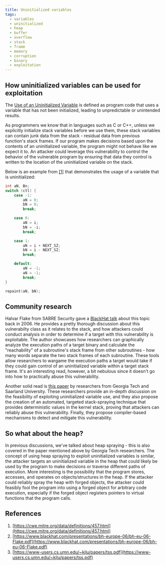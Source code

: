 ```yaml
---
title: Uninitialized variables
tags:
  - variables
  - uninitialized
  - heap
  - buffer
  - overflow
  - stack
  - frame
  - memory
  - corruption
  - binary
  - exploitation
---
```


## How uninitialized variables can be used for exploitation

The [Use of an Uninitialized Variable](#references) is defined as program code
that uses a variable that has not been initialized, leading to unpredictable or
unintended results.

As programmers we know that in languages such as C or C++, unless we explicitly
initialize stack variables before we use them, these stack variables can contain
junk data from the stack - residual data from previous function's stack frames.
If our program makes decisions based upon the contents of an uninitialized
variable, the program might not behave like we expect it to. An attacker could
leverage this vulnerability to control the behavior of the vulnerable program by
ensuring that data they control is written to the location of the uninitialized
variable on the stack.

Below is an example from [[1]](#references) that demonstrates the usage of a
variable that is uninitialized:

```c
int aN, Bn;
switch (ctl) {
    case -1:
        aN = 0;
        bN = 0;
        break;

    case 0:
        aN = i;
        bN = -i;
        break;

    case 1:
        aN = i + NEXT_SZ;
        bN = i - NEXT_SZ;
        break;

    default:
        aN = -1;
        aN = -1;
        break;
}

repaint(aN, bN);
```

## Community research

Halvar Flake from SABRE Security gave a [BlackHat talk](#references) about this
topic back in 2006. He provides a pretty thorough discussion about this
vulnerabilty class as it relates to the stack, and how attackers could conduct
analysis in order to determine if a target with this vulnerability is
exploitable. The author showcases how researchers can graphically analyze the
execution paths of a target binary and calculate the "reachability" of a
subroutine's stack frame from other subroutines - how many words separate the
two stack frames of each subroutine. These tools allow researchers to wargame
the execution paths a target would take if they could gain control of an
uninitialized variable within a target stack frame. It's an interesting read,
however, a bit nebulous since it doesn't go into how to practically abuse this
vulnerability.

Another solid read is [this paper](#references) by researchers from Georgia Tech
and Saarland University. These researchers provide an in-depth discussion on the
feasibility of exploiting uninitialized variable use, and they also propose the
creation of an automated, targeted stack-spraying technique that provides
deterministic values in the kernel stack, proving that attackers can reliably
abuse this vulnerability. Finally, they propose compiler-based mechanisms to
detect and mitigate this vulnerability.

## So what about the heap?

In previous discussions, we've talked about heap spraying - this is also covered
in the paper mentioned above by Georgia Tech researchers. The concept of using
heap spraying to exploit uninitialized variables is similar, the attacker
targets an uninitialized variable in the heap that could likely be used by the
program to make decisions or traverse different paths of execution. More
interesting is the possibility that the program stores, accesses, and operates
on objects/structures in the heap. If the attacker could reliably spray the heap
with forged objects, the attacker could feasibly fool the program into using a
forged object for arbitrary code execution, especially if the forged object
registers pointers to virtual functions that the program calls.

## References

1. [https://cwe.mitre.org/data/definitions/457.html](https://cwe.mitre.org/data/definitions/457.html)
2. [https://www.blackhat.com/presentations/bh-europe-06/bh-eu-06-Flake.pdf](https://www.blackhat.com/presentations/bh-europe-06/bh-eu-06-Flake.pdf)
3. [https://www-users.cs.umn.edu/~kjlu/papers/tss.pdf](https://www-users.cs.umn.edu/~kjlu/papers/tss.pdf)
